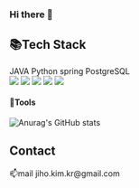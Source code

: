 ### Hi there 👋

<h2>📚Tech Stack</h2>
JAVA
Python
spring
PostgreSQL
<div>
	<img src="https://img.shields.io/badge/Java-007396?style=flat&logo=Java&logoColor=white" />
	<img src="https://img.shields.io/badge/HTML5-E34F26?style=flat&logo=HTML5&logoColor=white" />
	<img src="https://img.shields.io/badge/CSS3-1572B6?style=flat&logo=CSS3&logoColor=white" />
	<img src="https://img.shields.io/badge/Spring-6DB33F?style=flat&logo=Spring&logoColor=white" />
	<img src="https://img.shields.io/badge/PostgreSQL-4169E1?style=flat&logo=PostgreSQL&logoColor=white" />
</div>
<div>
<h4>🔨Tools</h4>

</div>



![Anurag's GitHub stats](https://github-readme-stats.vercel.app/api?username=alwaysFinn&show_icons=true&theme=tokyonight)

<h2>Contact</h2>
📫mail
jiho.kim.kr@gmail.com

